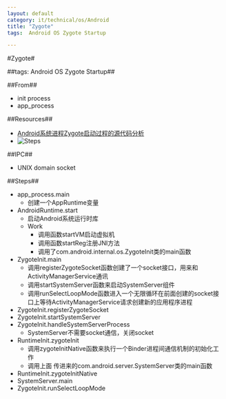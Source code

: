 ```yaml
---
layout: default
category: it/technical/os/Android
title: "Zygote"
tags:  Android OS Zygote Startup

---
```

#Zygote#



##tags: Android OS Zygote Startup##



##From##
* init process
* app_process



##Resources##
* [Android系统进程Zygote启动过程的源代码分析](http://blog.csdn.net/luoshengyang/article/details/6768304)
* ![Steps](http://pic.yupoo.com/qianjigui/CuRPLCqf/UhmYQ.png)



##IPC##
* UNIX domain socket



##Steps##
* app_process.main
  * 创建一个AppRuntime变量
* AndroidRuntime.start
  * 启动Android系统运行时库
  * Work
    * 调用函数startVM启动虚拟机
    * 调用函数startReg注册JNI方法
    * 调用了com.android.internal.os.ZygoteInit类的main函数
* ZygoteInit.main
  * 调用registerZygoteSocket函数创建了一个socket接口，用来和ActivityManagerService通讯
  * 调用startSystemServer函数来启动SystemServer组件
  * 调用runSelectLoopMode函数进入一个无限循环在前面创建的socket接口上等待ActivityManagerService请求创建新的应用程序进程
* ZygoteInit.registerZygoteSocket
* ZygoteInit.startSystemServer
* ZygoteInit.handleSystemServerProcess
  * SystemServer不需要socket通信，关闭socket
* RuntimeInit.zygoteInit
  * 调用zygoteInitNative函数来执行一个Binder进程间通信机制的初始化工作
  * 调用上面 传进来的com.android.server.SystemServer类的main函数 
* RuntimeInit.zygoteInitNative
*  SystemServer.main
* ZygoteInit.runSelectLoopMode
